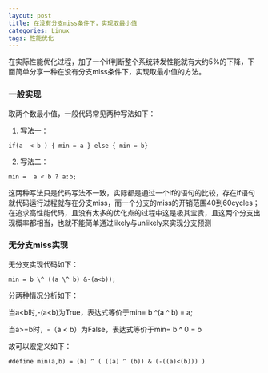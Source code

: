 ```yaml
---
layout: post
title: 在没有分支miss条件下，实现取最小值
categories: Linux
tags: 性能优化
---
```

在实际性能优化过程，加了一个if判断整个系统转发性能就有大约5%的下降，下面简单分享一种在没有分支miss条件下，实现取最小值的方法。
### 一般实现
取两个数最小值，一般代码常见两种写法如下：

1. 写法一：
```
if(a  < b ) { min = a } else { min = b}
```

2. 写法二：
```
min =  a < b ? a:b;
```

这两种写法只是代码写法不一致，实际都是通过一个if的语句的比较，存在if语句就代码运行过程就存在分支miss，而一个分支的miss的开销范围40到60cycles；在追求高性能代码，且没有太多的优化点的过程中这是极其宝贵，且这两个分支出现概率都相当，也就不能简单通过likely与unlikely来实现分支预测

### 无分支miss实现
无分支实现代码如下：

```
min = b \^ ((a \^ b) &-(a<b));
```

分两种情况分析如下：

当a<b时,-(a<b)为True，表达式等价于min= b ^(a ^ b) = a;

当a>=b时，-（a < b）为False，表达式等价于min= b ^ 0 = b

故可以宏定义如下：
```
#define min(a,b) = (b) ^ ( ((a) ^ (b)) & (-((a)<(b))) )
```

